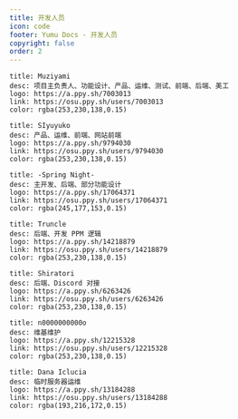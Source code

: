 ```yaml
---
title: 开发人员
icon: code
footer: Yumu Docs - 开发人员
copyright: false
order: 2
---
```

```card
title: Muziyami
desc: 项目主负责人、功能设计、产品、运维、测试、前端、后端、美工
logo: https://a.ppy.sh/7003013
link: https://osu.ppy.sh/users/7003013
color: rgba(253,230,138,0.15)
```

```card
title: SIyuyuko
desc: 产品、运维、前端、网站前端
logo: https://a.ppy.sh/9794030
link: https://osu.ppy.sh/users/9794030
color: rgba(253,230,138,0.15)
```

```card
title: -Spring Night-
desc: 主开发、后端、部分功能设计
logo: https://a.ppy.sh/17064371
link: https://osu.ppy.sh/users/17064371
color: rgba(245,177,153,0.15)
```

```card
title: Truncle
desc: 后端、开发 PPM 逻辑
logo: https://a.ppy.sh/14218879
link: https://osu.ppy.sh/users/14218879
color: rgba(253,230,138,0.15)
```

```card
title: Shiratori
desc: 后端、Discord 对接
logo: https://a.ppy.sh/6263426
link: https://osu.ppy.sh/users/6263426
color: rgba(253,230,138,0.15)
```

```card
title: n0000000000o
desc: 维基维护
logo: https://a.ppy.sh/12215328
link: https://osu.ppy.sh/users/12215328
color: rgba(253,230,138,0.15)
```

```card
title: Dana Iclucia
desc: 临时服务器运维
logo: https://a.ppy.sh/13184288
link: https://osu.ppy.sh/users/13184288
color: rgba(193,216,172,0.15)
```


<script>
if (typeof document !== 'undefined') {
    function domLoading() {
        return !! document.querySelector(`a[href="https://osu.ppy.sh/users/17064371"]`);
    }
    function domLoaded(){
        const myCardDom = document.querySelector(`a[href="https://osu.ppy.sh/users/17064371"]`);
        myCardDom.style.zoom = 1.0;
        const keyframes = [
            {transform: 'rotate(0turn)'},
            {transform: 'rotate(1turn)'},
        ];
        const options = {
            duration: 300,
            iterations: Infinity,
        };
        let animate;
        myCardDom.addEventListener('mouseenter', () => animate = myCardDom.animate(keyframes, options));
        myCardDom.addEventListener('mouseleave', () => {
            myCardDom.style.transform = getComputedStyle(myCardDom).transform;
            animate.cancel();
        });
    }
    let max_time = 100;
    function loop() {
        if (domLoading()) {
            domLoaded();
            return;
        }
        if (max_time > 0) {
            max_time--;
            setTimeout(loop, 50);
        } else {
            console.log("loading time out");
        }
    }
    loop();
}
</script>